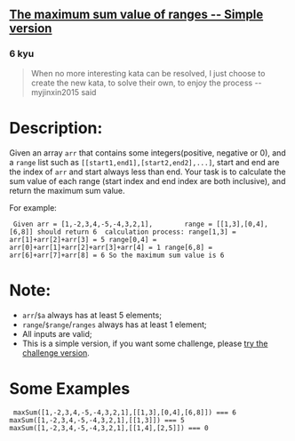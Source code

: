 <h2><a href=https://www.codewars.com/kata/583d10c03f02f41462000137/train/javascript target="_blank">The maximum sum value of ranges -- Simple version</a></h2><h3>6 kyu</h3><blockquote><p>When no more interesting kata can be resolved, I just choose to create the new kata, to solve their own, to enjoy the process  --myjinxin2015 said</p></blockquote><h1 id="description">Description:</h1><p>Given an array <code>arr</code> that contains some integers(positive, negative or 0), and a <code>range</code> list such as <code>[[start1,end1],[start2,end2],...]</code>, start and end are the index of <code>arr</code> and start always less than end. Your task is to calculate the sum value of each range (start index and end index are both inclusive), and return the maximum sum value.</p><p>For example:</p><pre><code class="language-javascript"> <span class="cm-variable">Given</span> <span class="cm-variable">arr</span> <span class="cm-operator">=</span> [<span class="cm-number">1</span>,<span class="cm-operator">-</span><span class="cm-number">2</span>,<span class="cm-number">3</span>,<span class="cm-number">4</span>,<span class="cm-operator">-</span><span class="cm-number">5</span>,<span class="cm-operator">-</span><span class="cm-number">4</span>,<span class="cm-number">3</span>,<span class="cm-number">2</span>,<span class="cm-number">1</span>],        <span class="cm-variable">range</span> <span class="cm-operator">=</span> [[<span class="cm-number">1</span>,<span class="cm-number">3</span>],[<span class="cm-number">0</span>,<span class="cm-number">4</span>],[<span class="cm-number">6</span>,<span class="cm-number">8</span>]] <span class="cm-variable">should</span> <span class="cm-keyword">return</span> <span class="cm-number">6</span>  <span class="cm-variable">calculation</span> <span class="cm-variable">process</span>: <span class="cm-variable">range</span>[<span class="cm-number">1</span>,<span class="cm-number">3</span>] <span class="cm-operator">=</span> <span class="cm-variable">arr</span>[<span class="cm-number">1</span>]<span class="cm-operator">+</span><span class="cm-variable">arr</span>[<span class="cm-number">2</span>]<span class="cm-operator">+</span><span class="cm-variable">arr</span>[<span class="cm-number">3</span>] <span class="cm-operator">=</span> <span class="cm-number">5</span> <span class="cm-variable">range</span>[<span class="cm-number">0</span>,<span class="cm-number">4</span>] <span class="cm-operator">=</span> <span class="cm-variable">arr</span>[<span class="cm-number">0</span>]<span class="cm-operator">+</span><span class="cm-variable">arr</span>[<span class="cm-number">1</span>]<span class="cm-operator">+</span><span class="cm-variable">arr</span>[<span class="cm-number">2</span>]<span class="cm-operator">+</span><span class="cm-variable">arr</span>[<span class="cm-number">3</span>]<span class="cm-operator">+</span><span class="cm-variable">arr</span>[<span class="cm-number">4</span>] <span class="cm-operator">=</span> <span class="cm-number">1</span> <span class="cm-variable">range</span>[<span class="cm-number">6</span>,<span class="cm-number">8</span>] <span class="cm-operator">=</span> <span class="cm-variable">arr</span>[<span class="cm-number">6</span>]<span class="cm-operator">+</span><span class="cm-variable">arr</span>[<span class="cm-number">7</span>]<span class="cm-operator">+</span><span class="cm-variable">arr</span>[<span class="cm-number">8</span>] <span class="cm-operator">=</span> <span class="cm-number">6</span> <span class="cm-variable">So</span> <span class="cm-variable">the</span> <span class="cm-variable">maximum</span> <span class="cm-variable">sum</span> <span class="cm-variable">value</span> <span class="cm-variable">is</span> <span class="cm-number">6</span></code></pre><pre style="display: none;"><code class="language-ruby"> <span class="cm-variable">arr</span> <span class="cm-operator">=</span> [<span class="cm-number">1</span>,<span class="cm-operator">-</span><span class="cm-number">2</span>,<span class="cm-number">3</span>,<span class="cm-number">4</span>,<span class="cm-operator">-</span><span class="cm-number">5</span>,<span class="cm-operator">-</span><span class="cm-number">4</span>,<span class="cm-number">3</span>,<span class="cm-number">2</span>,<span class="cm-number">1</span>]  <span class="cm-variable">ranges</span> <span class="cm-operator">=</span> [[<span class="cm-number">1</span>,<span class="cm-number">3</span>],[<span class="cm-number">0</span>,<span class="cm-number">4</span>],[<span class="cm-number">6</span>,<span class="cm-number">8</span>]] <span class="cm-variable">max_sum</span>(<span class="cm-variable">arr</span>,<span class="cm-variable">ranges</span>) <span class="cm-variable">should</span> <span class="cm-keyword">return</span> <span class="cm-number">6</span>  <span class="cm-atom">Process:</span>   <span class="cm-variable">range</span>[<span class="cm-number">1</span>,<span class="cm-number">3</span>] <span class="cm-operator">=</span> <span class="cm-variable">arr</span>[<span class="cm-number">1</span>] <span class="cm-operator">+</span> <span class="cm-variable">arr</span>[<span class="cm-number">2</span>] <span class="cm-operator">+</span> <span class="cm-variable">arr</span>[<span class="cm-number">3</span>] <span class="cm-operator">=</span> <span class="cm-number">5</span>   <span class="cm-variable">range</span>[<span class="cm-number">0</span>,<span class="cm-number">4</span>] <span class="cm-operator">=</span> <span class="cm-variable">arr</span>[<span class="cm-number">0</span>] <span class="cm-operator">+</span> <span class="cm-variable">arr</span>[<span class="cm-number">1</span>] <span class="cm-operator">+</span> <span class="cm-variable">arr</span>[<span class="cm-number">2</span>] <span class="cm-operator">+</span> <span class="cm-variable">arr</span>[<span class="cm-number">3</span>] <span class="cm-operator">+</span> <span class="cm-variable">arr</span>[<span class="cm-number">4</span>] <span class="cm-operator">=</span> <span class="cm-number">1</span>   <span class="cm-variable">range</span>[<span class="cm-number">6</span>,<span class="cm-number">8</span>] <span class="cm-operator">=</span> <span class="cm-variable">arr</span>[<span class="cm-number">6</span>] <span class="cm-operator">+</span> <span class="cm-variable">arr</span>[<span class="cm-number">7</span>] <span class="cm-operator">+</span> <span class="cm-variable">arr</span>[<span class="cm-number">8</span>] <span class="cm-operator">=</span> <span class="cm-number">6</span>      <span class="cm-atom">Result:</span> <span class="cm-tag">Maximum</span> <span class="cm-variable">range</span> <span class="cm-variable">sum</span> <span class="cm-variable">is</span> <span class="cm-number">6</span></code></pre><pre style="display: none;"><code class="language-php"><span class="cm-variable">Given</span> <span class="cm-variable">arr</span> <span class="cm-operator">=</span> [<span class="cm-number">1</span>,<span class="cm-operator">-</span><span class="cm-number">2</span>,<span class="cm-number">3</span>,<span class="cm-number">4</span>,<span class="cm-operator">-</span><span class="cm-number">5</span>,<span class="cm-operator">-</span><span class="cm-number">4</span>,<span class="cm-number">3</span>,<span class="cm-number">2</span>,<span class="cm-number">1</span>],       <span class="cm-builtin">range</span> <span class="cm-operator">=</span> [[<span class="cm-number">1</span>,<span class="cm-number">3</span>],[<span class="cm-number">0</span>,<span class="cm-number">4</span>],[<span class="cm-number">6</span>,<span class="cm-number">8</span>]]<span class="cm-variable">should</span> <span class="cm-keyword">return</span> <span class="cm-number">6</span> <span class="cm-variable">calculation</span> <span class="cm-variable">process</span>:<span class="cm-builtin">range</span>[<span class="cm-number">1</span>,<span class="cm-number">3</span>] <span class="cm-operator">=</span> <span class="cm-variable">arr</span>[<span class="cm-number">1</span>]<span class="cm-operator">+</span><span class="cm-variable">arr</span>[<span class="cm-number">2</span>]<span class="cm-operator">+</span><span class="cm-variable">arr</span>[<span class="cm-number">3</span>] <span class="cm-operator">=</span> <span class="cm-number">5</span><span class="cm-builtin">range</span>[<span class="cm-number">0</span>,<span class="cm-number">4</span>] <span class="cm-operator">=</span> <span class="cm-variable">arr</span>[<span class="cm-number">0</span>]<span class="cm-operator">+</span><span class="cm-variable">arr</span>[<span class="cm-number">1</span>]<span class="cm-operator">+</span><span class="cm-variable">arr</span>[<span class="cm-number">2</span>]<span class="cm-operator">+</span><span class="cm-variable">arr</span>[<span class="cm-number">3</span>]<span class="cm-operator">+</span><span class="cm-variable">arr</span>[<span class="cm-number">4</span>] <span class="cm-operator">=</span> <span class="cm-number">1</span><span class="cm-builtin">range</span>[<span class="cm-number">6</span>,<span class="cm-number">8</span>] <span class="cm-operator">=</span> <span class="cm-variable">arr</span>[<span class="cm-number">6</span>]<span class="cm-operator">+</span><span class="cm-variable">arr</span>[<span class="cm-number">7</span>]<span class="cm-operator">+</span><span class="cm-variable">arr</span>[<span class="cm-number">8</span>] <span class="cm-operator">=</span> <span class="cm-number">6</span><span class="cm-variable">So</span> <span class="cm-variable">the</span> <span class="cm-variable">maximum</span> <span class="cm-variable">sum</span> <span class="cm-variable">value</span> <span class="cm-variable">is</span> <span class="cm-number">6</span></code></pre><pre style="display: none;"><code class="language-haskell"> <span class="cm-variable-2">Given</span> <span class="cm-variable">arr</span> <span class="cm-keyword">=</span> [<span class="cm-number">1</span>,<span class="cm-builtin">-</span><span class="cm-number">2</span>,<span class="cm-number">3</span>,<span class="cm-number">4</span>,<span class="cm-builtin">-</span><span class="cm-number">5</span>,<span class="cm-builtin">-</span><span class="cm-number">4</span>,<span class="cm-number">3</span>,<span class="cm-number">2</span>,<span class="cm-number">1</span>],        <span class="cm-variable">range</span> <span class="cm-keyword">=</span> [(<span class="cm-number">1</span>,<span class="cm-number">3</span>),(<span class="cm-number">0</span>,<span class="cm-number">4</span>),(<span class="cm-number">6</span>,<span class="cm-number">8</span>)] <span class="cm-variable">should</span> <span class="cm-builtin">return</span> <span class="cm-number">6</span>  <span class="cm-variable">calculation</span> <span class="cm-variable">process</span><span class="cm-keyword">:</span> <span class="cm-variable">range</span>(<span class="cm-number">1</span>,<span class="cm-number">3</span>) <span class="cm-keyword">=</span> <span class="cm-variable">arr</span>[<span class="cm-number">1</span>]<span class="cm-builtin">+</span><span class="cm-variable">arr</span>[<span class="cm-number">2</span>]<span class="cm-builtin">+</span><span class="cm-variable">arr</span>[<span class="cm-number">3</span>] <span class="cm-keyword">=</span> <span class="cm-number">5</span> <span class="cm-variable">range</span>(<span class="cm-number">0</span>,<span class="cm-number">4</span>) <span class="cm-keyword">=</span> <span class="cm-variable">arr</span>[<span class="cm-number">0</span>]<span class="cm-builtin">+</span><span class="cm-variable">arr</span>[<span class="cm-number">1</span>]<span class="cm-builtin">+</span><span class="cm-variable">arr</span>[<span class="cm-number">2</span>]<span class="cm-builtin">+</span><span class="cm-variable">arr</span>[<span class="cm-number">3</span>]<span class="cm-builtin">+</span><span class="cm-variable">arr</span>[<span class="cm-number">4</span>] <span class="cm-keyword">=</span> <span class="cm-number">1</span> <span class="cm-variable">range</span>(<span class="cm-number">6</span>,<span class="cm-number">8</span>) <span class="cm-keyword">=</span> <span class="cm-variable">arr</span>[<span class="cm-number">6</span>]<span class="cm-builtin">+</span><span class="cm-variable">arr</span>[<span class="cm-number">7</span>]<span class="cm-builtin">+</span><span class="cm-variable">arr</span>[<span class="cm-number">8</span>] <span class="cm-keyword">=</span> <span class="cm-number">6</span> <span class="cm-variable-2">So</span> <span class="cm-variable">the</span> <span class="cm-builtin">maximum</span> <span class="cm-builtin">sum</span> <span class="cm-variable">value</span> <span class="cm-variable">is</span> <span class="cm-number">6</span></code></pre><h1 id="note">Note:</h1><ul><li><code>arr</code>/<code>$a</code> always has at least 5 elements;</li><li><code>range</code>/<code>$range</code>/<code>ranges</code> always has at least 1 element;</li><li>All inputs are valid;</li><li>This is a simple version, if you want some challenge, please <a href="https://www.codewars.com/kata/the-maximum-sum-value-of-ranges-challenge-version/" data-turbolinks="false" target="_blank">try the challenge version</a>.</li></ul><h1 id="some-examples">Some Examples</h1><pre><code class="language-javascript"> <span class="cm-variable">maxSum</span>([<span class="cm-number">1</span>,<span class="cm-operator">-</span><span class="cm-number">2</span>,<span class="cm-number">3</span>,<span class="cm-number">4</span>,<span class="cm-operator">-</span><span class="cm-number">5</span>,<span class="cm-operator">-</span><span class="cm-number">4</span>,<span class="cm-number">3</span>,<span class="cm-number">2</span>,<span class="cm-number">1</span>],[[<span class="cm-number">1</span>,<span class="cm-number">3</span>],[<span class="cm-number">0</span>,<span class="cm-number">4</span>],[<span class="cm-number">6</span>,<span class="cm-number">8</span>]]) <span class="cm-operator">===</span> <span class="cm-number">6</span> <span class="cm-variable">maxSum</span>([<span class="cm-number">1</span>,<span class="cm-operator">-</span><span class="cm-number">2</span>,<span class="cm-number">3</span>,<span class="cm-number">4</span>,<span class="cm-operator">-</span><span class="cm-number">5</span>,<span class="cm-operator">-</span><span class="cm-number">4</span>,<span class="cm-number">3</span>,<span class="cm-number">2</span>,<span class="cm-number">1</span>],[[<span class="cm-number">1</span>,<span class="cm-number">3</span>]]) <span class="cm-operator">===</span> <span class="cm-number">5</span> <span class="cm-variable">maxSum</span>([<span class="cm-number">1</span>,<span class="cm-operator">-</span><span class="cm-number">2</span>,<span class="cm-number">3</span>,<span class="cm-number">4</span>,<span class="cm-operator">-</span><span class="cm-number">5</span>,<span class="cm-operator">-</span><span class="cm-number">4</span>,<span class="cm-number">3</span>,<span class="cm-number">2</span>,<span class="cm-number">1</span>],[[<span class="cm-number">1</span>,<span class="cm-number">4</span>],[<span class="cm-number">2</span>,<span class="cm-number">5</span>]]) <span class="cm-operator">===</span> <span class="cm-number">0</span></code></pre><pre style="display: none;"><code class="language-php"><span class="cm-variable">max_sum</span>([<span class="cm-number">1</span>, <span class="cm-operator">-</span><span class="cm-number">2</span>, <span class="cm-number">3</span>, <span class="cm-number">4</span>, <span class="cm-operator">-</span><span class="cm-number">5</span>, <span class="cm-operator">-</span><span class="cm-number">4</span>, <span class="cm-number">3</span>, <span class="cm-number">2</span>, <span class="cm-number">1</span>], [[<span class="cm-number">1</span>, <span class="cm-number">3</span>], [<span class="cm-number">0</span>, <span class="cm-number">4</span>], [<span class="cm-number">6</span>, <span class="cm-number">8</span>]]); <span class="cm-comment">// =&gt; 6</span><span class="cm-variable">max_sum</span>([<span class="cm-number">1</span>, <span class="cm-operator">-</span><span class="cm-number">2</span>, <span class="cm-number">3</span>, <span class="cm-number">4</span>, <span class="cm-operator">-</span><span class="cm-number">5</span>, <span class="cm-operator">-</span><span class="cm-number">4</span>, <span class="cm-number">3</span>, <span class="cm-number">2</span>, <span class="cm-number">1</span>], [[<span class="cm-number">1</span>, <span class="cm-number">3</span>]]); <span class="cm-comment">// =&gt; 5</span><span class="cm-variable">max_sum</span>([<span class="cm-number">1</span>, <span class="cm-operator">-</span><span class="cm-number">2</span>, <span class="cm-number">3</span>, <span class="cm-number">4</span>, <span class="cm-operator">-</span><span class="cm-number">5</span>, <span class="cm-operator">-</span><span class="cm-number">4</span>, <span class="cm-number">3</span>, <span class="cm-number">2</span>, <span class="cm-number">1</span>], [[<span class="cm-number">1</span>, <span class="cm-number">4</span>], [<span class="cm-number">2</span>, <span class="cm-number">5</span>]]); <span class="cm-comment">// =&gt; 0</span></code></pre><pre style="display: none;"><code class="language-haskell"> <span class="cm-variable">maxSum</span> [<span class="cm-number">1</span>,<span class="cm-builtin">-</span><span class="cm-number">2</span>,<span class="cm-number">3</span>,<span class="cm-number">4</span>,<span class="cm-builtin">-</span><span class="cm-number">5</span>,<span class="cm-builtin">-</span><span class="cm-number">4</span>,<span class="cm-number">3</span>,<span class="cm-number">2</span>,<span class="cm-number">1</span>] [(<span class="cm-number">1</span>,<span class="cm-number">3</span>),(<span class="cm-number">0</span>,<span class="cm-number">4</span>),(<span class="cm-number">6</span>,<span class="cm-number">8</span>)] <span class="cm-builtin">==</span> <span class="cm-number">6</span> <span class="cm-variable">maxSum</span> [<span class="cm-number">1</span>,<span class="cm-builtin">-</span><span class="cm-number">2</span>,<span class="cm-number">3</span>,<span class="cm-number">4</span>,<span class="cm-builtin">-</span><span class="cm-number">5</span>,<span class="cm-builtin">-</span><span class="cm-number">4</span>,<span class="cm-number">3</span>,<span class="cm-number">2</span>,<span class="cm-number">1</span>] [(<span class="cm-number">1</span>,<span class="cm-number">3</span>)] <span class="cm-builtin">==</span> <span class="cm-number">5</span> <span class="cm-variable">maxSum</span> [<span class="cm-number">1</span>,<span class="cm-builtin">-</span><span class="cm-number">2</span>,<span class="cm-number">3</span>,<span class="cm-number">4</span>,<span class="cm-builtin">-</span><span class="cm-number">5</span>,<span class="cm-builtin">-</span><span class="cm-number">4</span>,<span class="cm-number">3</span>,<span class="cm-number">2</span>,<span class="cm-number">1</span>] [(<span class="cm-number">1</span>,<span class="cm-number">4</span>),(<span class="cm-number">2</span>,<span class="cm-number">5</span>)] <span class="cm-builtin">==</span> <span class="cm-number">0</span></code></pre><pre style="display: none;"><code class="language-ruby"> <span class="cm-variable">max_sum</span>([<span class="cm-number">1</span>,<span class="cm-operator">-</span><span class="cm-number">2</span>,<span class="cm-number">3</span>,<span class="cm-number">4</span>,<span class="cm-operator">-</span><span class="cm-number">5</span>,<span class="cm-operator">-</span><span class="cm-number">4</span>,<span class="cm-number">3</span>,<span class="cm-number">2</span>,<span class="cm-number">1</span>], [[<span class="cm-number">1</span>,<span class="cm-number">3</span>]]) <span class="cm-operator">==</span> <span class="cm-number">5</span> <span class="cm-variable">max_sum</span>([<span class="cm-number">1</span>,<span class="cm-operator">-</span><span class="cm-number">2</span>,<span class="cm-number">3</span>,<span class="cm-number">4</span>,<span class="cm-operator">-</span><span class="cm-number">5</span>,<span class="cm-operator">-</span><span class="cm-number">4</span>,<span class="cm-number">3</span>,<span class="cm-number">2</span>,<span class="cm-number">1</span>], [[<span class="cm-number">1</span>,<span class="cm-number">4</span>],[<span class="cm-number">2</span>,<span class="cm-number">5</span>]]) <span class="cm-operator">==</span> <span class="cm-number">0</span> <span class="cm-variable">max_sum</span>([<span class="cm-number">1</span>,<span class="cm-operator">-</span><span class="cm-number">2</span>,<span class="cm-number">3</span>,<span class="cm-number">4</span>,<span class="cm-operator">-</span><span class="cm-number">5</span>,<span class="cm-operator">-</span><span class="cm-number">4</span>,<span class="cm-number">3</span>,<span class="cm-number">2</span>,<span class="cm-number">1</span>], [ [<span class="cm-number">1</span>,<span class="cm-number">3</span>], [<span class="cm-number">0</span>,<span class="cm-number">4</span>], [<span class="cm-number">6</span>,<span class="cm-number">8</span>] ]) <span class="cm-operator">==</span> <span class="cm-number">6</span> <span class="cm-variable">max_sum</span>([<span class="cm-number">11</span>,<span class="cm-operator">-</span><span class="cm-number">22</span>,<span class="cm-number">31</span>,<span class="cm-number">34</span>,<span class="cm-operator">-</span><span class="cm-number">45</span>,<span class="cm-operator">-</span><span class="cm-number">46</span>,<span class="cm-number">35</span>,<span class="cm-number">32</span>,<span class="cm-number">21</span>], [[<span class="cm-number">1</span>,<span class="cm-number">4</span>],[<span class="cm-number">0</span>,<span class="cm-number">3</span>],[<span class="cm-number">6</span>,<span class="cm-number">8</span>],[<span class="cm-number">0</span>,<span class="cm-number">8</span>]]) <span class="cm-operator">==</span> <span class="cm-number">88</span> </code></pre>